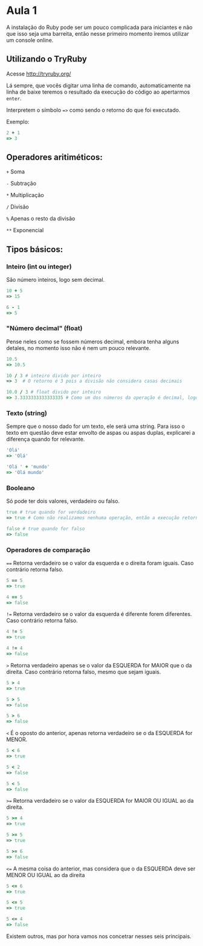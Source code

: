 # Aula 1

A instalação do Ruby pode ser um pouco complicada para iniciantes e não que isso seja uma barreita, então nesse primeiro momento iremos utilizar um console online.

## Utilizando o TryRuby

Acesse http://tryruby.org/

Lá sempre, que vocês digitar uma linha de comando, automaticamente na linha de baixe teremos o resultado da execução do código ao apertarmos `enter`.

Interpretem o símbolo `=>` como sendo o retorno do que foi executado.

Exemplo:
```ruby
2 + 1
=> 3
```

## Operadores aritiméticos:
`+` Soma

`-` Subtração

`*` Multiplicação

`/` Divisão

`%` Apenas o resto da divisão

`**` Exponencial

## Tipos básicos:

### Inteiro (int ou integer)
São número inteiros, logo sem decimal.
```ruby
10 + 5
=> 15
```

```ruby
6 - 1
=> 5
```

### "Número decimal" (float)
Pense neles como se fossem números decimal, embora tenha alguns detales, no momento isso não é nem um pouco relevante.

```ruby
10.5
=> 10.5
```

```ruby
10 / 3 # inteiro divido por inteiro
=> 3  # O retorno é 3 pois a divisão não considera casas decimais
```

```ruby
10.0 / 3 # float divido por inteiro
=> 3.3333333333333335 # Como um dos números da operação é decimal, logo o resultado é decimal também
```

### Texto (string)
Sempre que o nosso dado for um texto, ele será uma string. Para isso o texto em questão deve estar envolto de aspas ou aspas duplas, explicarei a diferença quando for relevante.

```ruby
'Olá'
=> 'Olá'
```
```ruby
'Olá ' + 'mundo'
=> 'Olá mundo'
```

### Booleano
Só pode ter dois valores, verdadeiro ou falso.

```ruby
true # true quando for verdadeiro
=> true # Como não realizamos nenhuma operação, então a execução retorna o seu próprio valor.
```

```ruby
false # true quando for falso
=> false
```

### Operadores de comparação

`==` Retorna verdadeiro se o valor da esquerda e o direita foram iguais. Caso contrário retorna falso.

```ruby
5 == 5
=> true
```

```ruby
4 == 5
=> false
```

`!=` Retorna verdadeiro se o valor da esquerda é diferente forem diferentes. Caso contrário retorna falso.

```ruby
4 != 5
=> true
```

```ruby
4 != 4
=> false
```

`>` Retorna verdadeiro apenas se o valor da ESQUERDA for MAIOR que o da direita. Caso contrário retorna falso, mesmo que sejam iguais.

```ruby
5 > 4
=> true
```

```ruby
5 > 5
=> false
```

```ruby
5 > 6
=> false
```

`<` É o oposto do anterior, apenas retorna verdadeiro se o da ESQUERDA for MENOR.

```ruby
5 < 6
=> true
```

```ruby
5 < 2
=> false
```

```ruby
5 < 5
=> false
```

`>=` Retorna verdadeiro se o valor da ESQUERDA for MAIOR OU IGUAL ao da direita.

```ruby
5 >= 4
=> true
```

```ruby
5 >= 5
=> true
```

```ruby
5 >= 6
=> false
```

`<=` A mesma coisa do anterior, mas considera que o da ESQUERDA deve ser MENOR OU IGUAL ao da direita

```ruby
5 <= 6
=> true
```

```ruby
5 <= 5
=> true
```

```ruby
5 <= 4
=> false
```

Existem outros, mas por hora vamos nos concetrar nesses seis principais.
